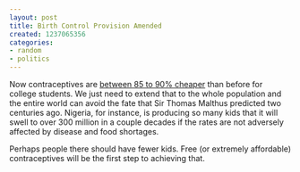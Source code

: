 ```yaml
---
layout: post
title: Birth Control Provision Amended
created: 1237065356
categories:
- random
- politics
---
```

Now contraceptives are <a href="http://www.nytimes.com/2009/03/14/opinion/14sat4.html">between 85 to 90% cheaper</a> than before for college students. We just need to extend that to the whole population and the entire world can avoid the fate that Sir Thomas Malthus predicted two centuries ago. Nigeria, for instance, is producing so many kids that it will swell to over 300 million in a couple decades if the rates are not adversely affected by disease and food shortages.

Perhaps people there should have fewer kids. Free (or extremely affordable) contraceptives will be the first step to achieving that.
